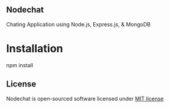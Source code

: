 ## Nodechat

Chating Application using Node.js, Express.js, & MongoDB

# Installation

npm install



## License

Nodechat is open-sourced software licensed under [MIT license](http://opensource.org/licenses/MIT)

